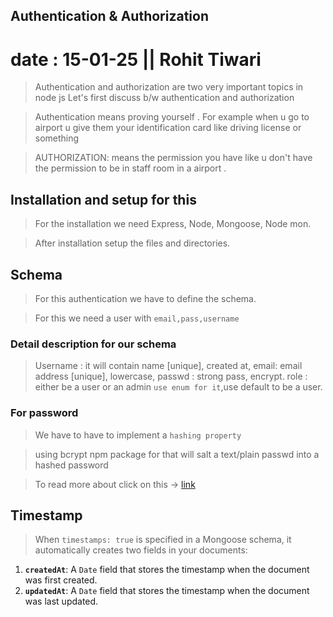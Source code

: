 ## Authentication & Authorization

# date : 15-01-25 || Rohit Tiwari

> Authentication and authorization are two very important topics in node js
> Let's first discuss b/w authentication and authorization

> Authentication means proving yourself . For example when u go to airport u give them your identification card like driving license or something
> 

> AUTHORIZATION: means the permission you have like u don't have the permission to be in staff room in a airport .


## Installation and setup for this

> For the installation we need Express, Node, Mongoose, Node mon.

> After installation setup the files and directories.

## Schema 
> For this authentication we have to define the schema.
 
>For this we need a user with  `email,pass,username`

### Detail description for our schema

>Username : it will contain name [unique], created at, 
>email: email address [unique], lowercase,
>passwd : strong pass, encrypt.
>role : either be a user or an  admin `use enum for it`,use default to be a user.

### For password
> We have to have to implement a  `hashing property`

> using bcrypt npm package for that will salt a text/plain passwd into a hashed password

> To read more about click on this -> [link](https://www.npmjs.com/package/bcrypt)
> 

## Timestamp

>When `timestamps: true` is specified in a Mongoose schema, it automatically creates two fields in your documents:

1. **`createdAt`**: A `Date` field that stores the timestamp when the document was first created.
2. **`updatedAt`**: A `Date` field that stores the timestamp when the document was last updated.